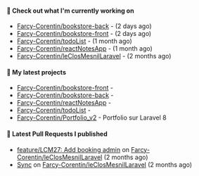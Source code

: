 #### 👷 Check out what I'm currently working on

- [Farcy-Corentin/bookstore-back](https://github.com/Farcy-Corentin/bookstore-back) -  (2 days ago)
- [Farcy-Corentin/bookstore-front](https://github.com/Farcy-Corentin/bookstore-front) -  (2 days ago)
- [Farcy-Corentin/todoList](https://github.com/Farcy-Corentin/todoList) -  (1 month ago)
- [Farcy-Corentin/reactNotesApp](https://github.com/Farcy-Corentin/reactNotesApp) -  (1 month ago)
- [Farcy-Corentin/leClosMesnilLaravel](https://github.com/Farcy-Corentin/leClosMesnilLaravel) -  (2 months ago)

#### 🌱 My latest projects

- [Farcy-Corentin/bookstore-front](https://github.com/Farcy-Corentin/bookstore-front) - 
- [Farcy-Corentin/bookstore-back](https://github.com/Farcy-Corentin/bookstore-back) - 
- [Farcy-Corentin/reactNotesApp](https://github.com/Farcy-Corentin/reactNotesApp) - 
- [Farcy-Corentin/todoList](https://github.com/Farcy-Corentin/todoList) - 
- [Farcy-Corentin/Portfolio_v2](https://github.com/Farcy-Corentin/Portfolio_v2) - Portfolio sur Laravel 8

#### 🔨 Latest Pull Requests I published

- [feature/LCM27: Add booking admin](https://github.com/Farcy-Corentin/leClosMesnilLaravel/pull/18) on [Farcy-Corentin/leClosMesnilLaravel](https://github.com/Farcy-Corentin/leClosMesnilLaravel) (2 months ago)
- [Sync](https://github.com/Farcy-Corentin/leClosMesnilLaravel/pull/13) on [Farcy-Corentin/leClosMesnilLaravel](https://github.com/Farcy-Corentin/leClosMesnilLaravel) (2 months ago)